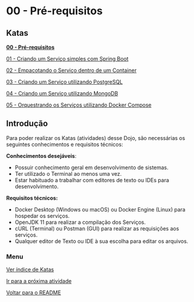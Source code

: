 # 00 - Pré-requisitos

## Katas

**[00 - Pré-requisitos](katas/00-pre-requisitos.md)**

[01 - Criando um Serviço simples com Spring Boot](katas/01-criando-um-servico-simples-com-spring-boot.md)

[02 - Empacotando o Serviço dentro de um Container](katas/02-empacotando-o-servico-dentro-de-um-container.md)

[03 - Criando um Serviço utilizando PostgreSQL](katas/03-criando-um-servico-utilizando-postgresql.md)

[04 - Criando um Serviço utilizando MongoDB](katas/04-criando-um-servico-utilizando-mongodb.md)

[05 - Orquestrando os Serviços utilizando Docker Compose](katas/05-orquestrando-os-servicos-utilizando-docker-compose.md)

## Introdução

Para poder realizar os Katas (atividades) desse Dojo, são necessárias os seguintes conhecimentos e requisitos técnicos:

**Conhecimentos desejáveis**:

-   Possuir conhecimento geral em desenvolvimento de sistemas.
-   Ter utilizado o Terminal ao menos uma vez.
-   Estar habituado a trabalhar com editores de texto ou IDEs para desenvolvimento.

**Requisitos técnicos:**

-   Docker Desktop (Windows ou macOS) ou Docker Engine (Linux) para hospedar os serviços.
-   OpenJDK 11 para realizar a compilação dos Serviços.
-   cURL (Terminal) ou Postman (GUI) para realizar as requisições aos serviços.
-   Qualquer editor de Texto ou IDE à sua escolha para editar os arquivos.

### Menu

[Ver índice de Katas](#katas)

[Ir para a próxima atividade](01-criando-um-servico-simples-com-spring-boot.md)

[Voltar para o README](/README.md)